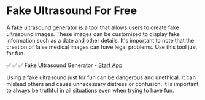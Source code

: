 # Fake Ultrasound For Free

A fake ultrasound generator is a tool that allows users to create fake ultrasound images. These images can be customized to display fake information such as a date and other details. It's important to note that the creation of false medical images can have legal problems. Use this tool just for fun.

✅ ✅ ✅ Fake Ultrasound Generator - [Start App](https://uploadmix.net/1582420)

Using a fake ultrasound just for fun can be dangerous and unethical. It can mislead others and cause unnecessary distress or confusion. It is important to always be truthful in all situations even when trying to have fun. 

